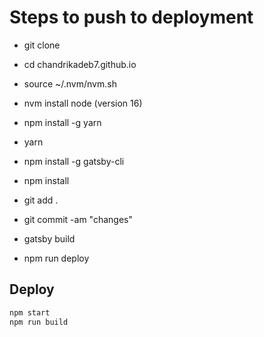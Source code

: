 # Steps to push to deployment

  - git clone

  - cd chandrikadeb7.github.io

  - source ~/.nvm/nvm.sh

  - nvm install node (version 16)

  - npm install -g yarn

  - yarn

  - npm install -g gatsby-cli

  - npm install

  - git add .

  - git commit -am "changes"

  - gatsby build

  - npm run deploy



## Deploy
```bash
npm start
npm run build
```
